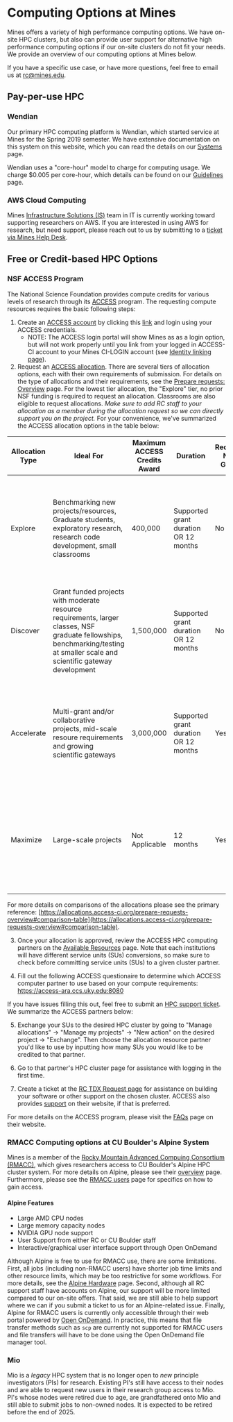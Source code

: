 # Computing Options at Mines

Mines offers a variety of high performance computing options. We have on-site HPC clusters, but also can provide user support for alternative high performance computing options if our on-site clusters do not fit your needs. We provide an overview of our computing options at Mines below.

If you have a specific use case, or have more questions, feel free to email us at [rc@mines.edu](mailto:rc@mines.edu).

## Pay-per-use HPC

### Wendian

Our primary HPC computing platform is Wendian, which started service at Mines for the Spring 2019 semester. We have extensive documentation on this system on this website, which you can read the details on our [Systems](./systems.md) page.

Wendian uses a "core-hour" model to charge for computing usage. We charge $0.005 per core-hour, which details can be found on our [Guidelines](./guidelines.md) page. 
  

### AWS Cloud Computing

Mines [Infrastructure Solutions (IS)](https://it.mines.edu/organization/infrastructure-services/) team in IT is currently working toward supporting researchers on AWS. If you are interested in using AWS for research, but need support, please reach out to us by submitting to a [ticket via Mines Help Desk](https://helpcenter.mines.edu/TDClient/1946/Portal/Requests/ServiceDet?ID=51556).


## Free or Credit-based HPC Options

### NSF ACCESS Program

The National Science Foundation provides compute credits for various levels of research through its [ACCESS](https://access-ci.org/) program. The requesting compute resources requires the basic following steps:

1. Create an [ACCESS account](https://identity.access-ci.org/new-user-direct) by clicking this [link](https://identity.access-ci.org/new-user-direct) and login using your ACCESS credentials.
    - NOTE: The ACCESS login portal will show Mines as as a login option, but will not work properly until you link from your logged in ACCESS-CI account to your Mines CI-LOGIN account (see [Identity linking page](https://operations.access-ci.org/identity/id-linking)). 
2. Request an [ACCESS allocation](https://allocations.access-ci.org/opportunities). There are several tiers of allocation options, each with their own requirements of submission. For details on the type of allocations and their requirements, see the [Prepare requests: Overview](https://allocations.access-ci.org/prepare-requests-overview) page. For the lowest tier allocation, the "Explore" tier, no prior NSF funding is required to request an allocation. Classrooms are also eligible to request allocations. *Make sure to add RC staff to your allocation as a member during the allocation request so we can directly support you on the project.* For your convenience, we've summarized the ACCESS allocation options in the table below:

| Allocation Type | Ideal For  |  Maximum ACCESS Credits Award | Duration |  Requires NSF Grant | Basic Requirements |
|--------------|-----------|------------|------------|------------|------------|
| Explore  | Benchmarking new projects/resources, Graduate students, exploratory research, research code development, small classrooms |  400,000 | Supported grant duration OR 12 months | No | Abstract of project only for proposal, half-way progress report (to receive second half of credits), and end of project follow-up report | 
| Discover  | Grant funded projects with moderate resource requirements, larger classes, NSF graduate fellowships, benchmarking/testing at smaller scale and scientific gateway development |  1,500,000 | Supported grant duration OR 12 months | No  | 1-page proposal, half-way progress report (to receive second half of credits) and end of project follow-up report | 
| Accelerate | Multi-grant and/or collaborative projects, mid-scale resoure requirements and growing scientific gateways | 3,000,000 |  Supported grant duration OR 12 months | Yes  | 3-page max length proposal, half-way progress report (to receive second half of credits) and end of project follow-up report | 
| Maximize | Large-scale projects  | Not Applicable | 12 months |  Yes  | 10-page max length proposal, half-way progress report (to receive second half of credits) and end of project follow-up report | 

For more details on comparisons of the allocations please see the primary reference: [https://allocations.access-ci.org/prepare-requests-overview#comparison-table](https://allocations.access-ci.org/prepare-requests-overview#comparison-table). 

3. Once your allocation is approved, review the ACCESS HPC computing partners on the [Available Resources](https://allocations.access-ci.org/resources) page. Note that each institutions will have different service units (SUs) conversions, so make sure to check before committing service units (SUs) to a given cluster partner.

4. Fill out the following ACCESS questionaire to determine which ACCESS computer partner to use based on your compute requirements:
https://access-ara.ccs.uky.edu:8080

If you have issues filling this out, feel free to submit an [HPC support ticket](https://helpcenter.mines.edu/TDClient/1946/Portal/Requests/ServiceDet?ID=52356). We summarize the ACCESS partners below:

5. Exchange your SUs to the desired HPC cluster by going to "Manage allocations" -> "Manage my projects" -> "New action" on the desired project -> "Exchange". Then choose the allocation resource partner you'd like to use by inputting how many SUs you would like to be credited to that partner. 


 

6. Go to that partner's HPC cluster page for assistance with logging in the first time.
7. Create a ticket at the [RC TDX Request page](https://helpcenter.mines.edu/TDClient/1946/Portal/Requests/ServiceDet?ID=52356) for assistance on building your software or other support on the chosen cluster. ACCESS also provides [support](https://support.access-ci.org/help-ticket) on their website, if that is preferred.

For more details on the ACCESS program, please visit the [FAQs](https://allocations.access-ci.org/ramps-policies-faqs) page on their website.

### RMACC Computing options at CU Boulder's Alpine System

Mines is a member of the [Rocky Mountain Advanced Compuing Consortium (RMACC)](https://rmacc.org/), which gives researchers access to CU Boulder's Alpine HPC cluster system. For more details on Alpine, please see their [overview](https://curc.readthedocs.io/en/latest/clusters/alpine/index.html) page. Furthermore, please see the [RMACC users](https://curc.readthedocs.io/en/latest/access/rmacc.html) page for specifics on how to gain access. 

#### Alpine Features
- Large AMD CPU nodes
- Large memory capacity nodes
- NVIDIA GPU node support
- User Support from either RC or CU Boulder staff
- Interactive/graphical user interface support through Open OnDemand

Although Alpine is free to use for RMACC use, there are some limitations. First, all jobs (including non-RMACC users) have shorter job time limits and other resource limits, which may be too restrictive for some workflows. For more details, see the [Alpine Hardware](https://curc.readthedocs.io/en/latest/clusters/alpine/alpine-hardware.html) page. Second, although all RC support staff have accounts on Alpine, our support will be more limited compared to our on-site offers. That said, we are still able to help support where we can if you submit a ticket to us for an Alpine-related issue. Finally, Alpine for RMACC users is currently only accessible through their web portal powered by [Open OnDemand](https://ondemand-rmacc.rc.colorado.edu/). In practice, this means that file transfer methods such as `scp` are currently not supported for RMACC users and file transfers will have to be done using the Open OnDemand file manager tool. 

### Mio

Mio is a *legacy* HPC system that is no longer open to *new* principle investigators (PIs) for research. Existing PI's still have access to their nodes and are able to request new users in their research group access to Mio. PI's whose nodes were retired due to age, are grandfathered onto Mio and still able to submit jobs to non-owned nodes. It is expected to be retired before the end of 2025.


